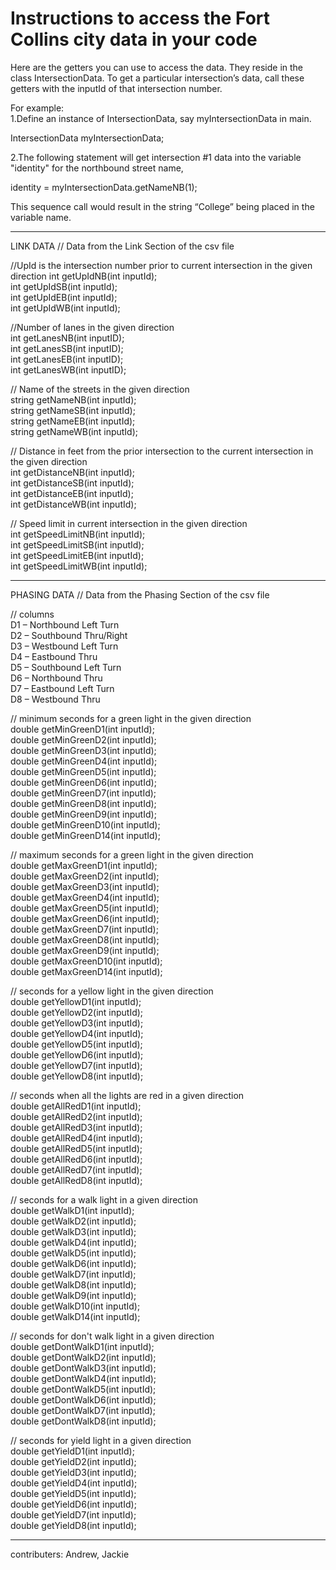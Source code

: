 # Instructions to access the Fort Collins city data in your code

Here are the getters you can use to access the data.  They reside in the class IntersectionData.  To get a particular intersection’s data, call these getters with the inputId of that intersection number.

For example:    
1.Define an instance of IntersectionData, say myIntersectionData in main.   

IntersectionData myIntersectionData;    

2.The following statement will get intersection #1 data into the variable "identity" for the northbound street name,  

identity = myIntersectionData.getNameNB(1);   

This sequence call would result in the string “College” being placed in the variable name.    

----------------
LINK DATA // Data from the Link Section of the csv file  

//UpId is the intersection number prior to current intersection in the given direction
int getUpIdNB(int inputId);					
int getUpIdSB(int inputId);					
int getUpIdEB(int inputId);					
int getUpIdWB(int inputId);					

//Number of lanes in the given direction	
int getLanesNB(int inputID);			
int getLanesSB(int inputID);				
int getLanesEB(int inputID);			
int getLanesWB(int inputID);				

// Name of the streets in the given direction	
string getNameNB(int inputId);			
string getNameSB(int inputId);			
string getNameEB(int inputId);			
string getNameWB(int inputId);				

// Distance in feet from the prior intersection to the current intersection in the given direction	
int getDistanceNB(int inputId);		
int getDistanceSB(int inputId);		
int getDistanceEB(int inputId);		
int getDistanceWB(int inputId);

// Speed limit in current intersection in the given direction	
int getSpeedLimitNB(int inputId);		
int getSpeedLimitSB(int inputId);		
int getSpeedLimitEB(int inputId);		
int getSpeedLimitWB(int inputId);		

------------
PHASING DATA // Data from the Phasing Section of the csv file		

// columns  
D1 – Northbound Left Turn					
D2 – Southbound Thru/Right				
D3 – Westbound Left Turn				
D4 – Eastbound Thru					
D5 – Southbound Left Turn					
D6 – Northbound Thru					
D7 – Eastbound Left Turn					
D8 – Westbound Thru					

// minimum seconds for a green light in the given direction		
double getMinGreenD1(int inputId);			
double getMinGreenD2(int inputId);			
double getMinGreenD3(int inputId);			
double getMinGreenD4(int inputId);			
double getMinGreenD5(int inputId);			
double getMinGreenD6(int inputId);			
double getMinGreenD7(int inputId);			
double getMinGreenD8(int inputId);			
double getMinGreenD9(int inputId);			
double getMinGreenD10(int inputId);			
double getMinGreenD14(int inputId);			

// maximum seconds for a green light in the given direction		
double getMaxGreenD1(int inputId);			
double getMaxGreenD2(int inputId);			
double getMaxGreenD3(int inputId);			 
double getMaxGreenD4(int inputId);			
double getMaxGreenD5(int inputId);			
double getMaxGreenD6(int inputId);			
double getMaxGreenD7(int inputId);			
double getMaxGreenD8(int inputId);			
double getMaxGreenD9(int inputId);			
double getMaxGreenD10(int inputId);			
double getMaxGreenD14(int inputId);			

// seconds for a yellow light in the given direction		
double getYellowD1(int inputId);			
double getYellowD2(int inputId);		
double getYellowD3(int inputId);		
double getYellowD4(int inputId);		
double getYellowD5(int inputId);		
double getYellowD6(int inputId);		
double getYellowD7(int inputId);		
double getYellowD8(int inputId);		

// seconds when all the lights are red in a given direction		
double getAllRedD1(int inputId);		
double getAllRedD2(int inputId);		
double getAllRedD3(int inputId);		
double getAllRedD4(int inputId);		
double getAllRedD5(int inputId);		
double getAllRedD6(int inputId);		
double getAllRedD7(int inputId);		
double getAllRedD8(int inputId);		

// seconds for a walk light in a given direction		
double getWalkD1(int inputId);				
double getWalkD2(int inputId); 			
double getWalkD3(int inputId); 					
double getWalkD4(int inputId); 				
double getWalkD5(int inputId); 				
double getWalkD6(int inputId);				
double getWalkD7(int inputId); 				
double getWalkD8(int inputId); 			
double getWalkD9(int inputId); 				
double getWalkD10(int inputId);			 
double getWalkD14(int inputId);				 

// seconds for don't walk light in a given direction		
double getDontWalkD1(int inputId);			
double getDontWalkD2(int inputId);		
double getDontWalkD3(int inputId);		
double getDontWalkD4(int inputId);		
double getDontWalkD5(int inputId);		
double getDontWalkD6(int inputId);		
double getDontWalkD7(int inputId);		
double getDontWalkD8(int inputId);		

// seconds for  yield light in a given direction		
double getYieldD1(int inputId);			
double getYieldD2(int inputId);			
double getYieldD3(int inputId);		
double getYieldD4(int inputId);		
double getYieldD5(int inputId);		
double getYieldD6(int inputId);		
double getYieldD7(int inputId);		
double getYieldD8(int inputId);  	

---------------------

contributers: Andrew, Jackie
